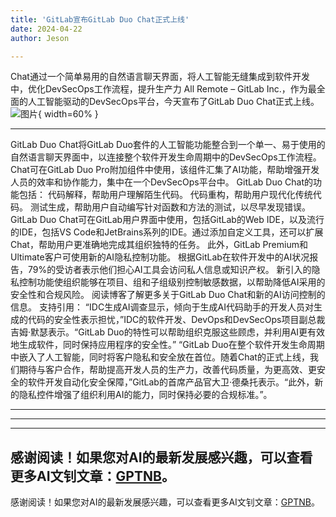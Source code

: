 ```yaml
---
title: 'GitLab宣布GitLab Duo Chat正式上线'
date: 2024-04-22
author: Jeson

---
```


Chat通过一个简单易用的自然语言聊天界面，将人工智能无缝集成到软件开发中，优化DevSecOps工作流程，提升生产力
All Remote – GitLab Inc.，作为最全面的人工智能驱动的DevSecOps平台，今天宣布了GitLab Duo Chat正式上线。![图片](https://ai-techpark.com/wp-content/uploads/2024/04/GitLab-960x540.jpg){ width=60% }

---

GitLab Duo Chat将GitLab Duo套件的人工智能功能整合到一个单一、易于使用的自然语言聊天界面中，以连接整个软件开发生命周期中的DevSecOps工作流程。Chat可在GitLab Duo Pro附加组件中使用，该组件汇集了AI功能，帮助增强开发人员的效率和协作能力，集中在一个DevSecOps平台中。
GitLab Duo Chat的功能包括：
代码解释，帮助用户理解陌生代码。
代码重构，帮助用户现代化传统代码。
测试生成，帮助用户自动编写针对函数和方法的测试，以尽早发现错误。
GitLab Duo Chat可在GitLab用户界面中使用，包括GitLab的Web IDE，以及流行的IDE，包括VS Code和JetBrains系列的IDE。通过添加自定义工具，还可以扩展Chat，帮助用户更准确地完成其组织独特的任务。
此外，GitLab Premium和Ultimate客户可使用新的AI隐私控制功能。
根据GitLab在软件开发中的AI状况报告，79%的受访者表示他们担心AI工具会访问私人信息或知识产权。
新引入的隐私控制功能使组织能够在项目、组和子组级别控制敏感数据，以帮助降低AI采用的安全性和合规风险。
阅读博客了解更多关于GitLab Duo Chat和新的AI访问控制的信息。
支持引用：
“IDC生成AI调查显示，倾向于生成AI代码助手的开发人员对生成的代码的安全性表示担忧，”IDC的软件开发、DevOps和DevSecOps项目副总裁吉姆·默瑟表示。“GitLab Duo的特性可以帮助组织克服这些顾虑，并利用AI更有效地生成软件，同时保持应用程序的安全性。”
“GitLab Duo在整个软件开发生命周期中嵌入了人工智能，同时将客户隐私和安全放在首位。随着Chat的正式上线，我们期待与客户合作，帮助提高开发人员的生产力，改善代码质量，为更高效、更安全的软件开发自动化安全保障，”GitLab的首席产品官大卫·德桑托表示。“此外，新的隐私控件增强了组织利用AI的能力，同时保持必要的合规标准。”。

---
---

---
感谢阅读！如果您对AI的最新发展感兴趣，可以查看更多AI文钊文章：[GPTNB](https://gptnb.com)。
---
感谢阅读！如果您对AI的最新发展感兴趣，可以查看更多AI文钊文章：[GPTNB](https://gptnb.com)。